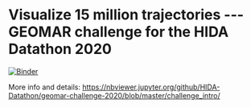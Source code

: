 # Visualize 15 million trajectories --- GEOMAR challenge for the HIDA Datathon 2020

[![Binder](https://binder.pangeo.io/badge_logo.svg)](https://binder.pangeo.io/v2/gh/geomar-tm/visualize-15-million-trajectories-binder/master?urlpath=git-pull?repo=https%3A%2F%2Fgithub.com%2FHIDA-Datathon%2Fgeomar-challenge-2020%26amp%3Burlpath=lab%2Ftree%2Fvisualize-15-million-trajectories%2Fchallenge_intro%2F00_Welcome.ipynb)

More info and details: <https://nbviewer.jupyter.org/github/HIDA-Datathon/geomar-challenge-2020/blob/master/challenge_intro/>
